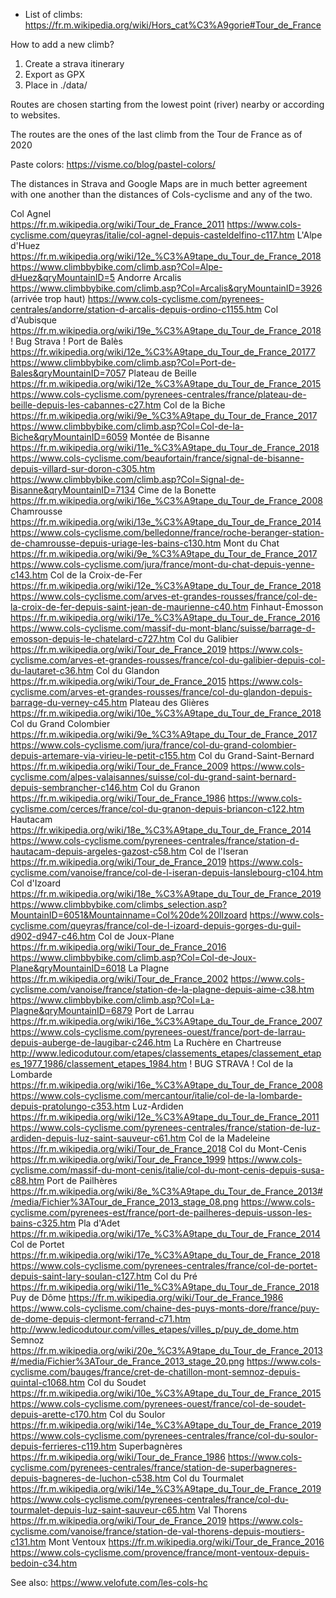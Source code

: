 - List of climbs: https://fr.m.wikipedia.org/wiki/Hors_cat%C3%A9gorie#Tour_de_France

How to add a new climb?
  1. Create a strava itinerary
  2. Export as GPX
  3. Place in ./data/ 

 
Routes are chosen starting from the lowest point (river) nearby or according to websites. 
 
The routes are the ones of the last climb from the Tour de France as of 2020

Paste colors: https://visme.co/blog/pastel-colors/

The distances in Strava and Google Maps are in much better agreement with one another than the distances of Cols-cyclisme and any of the two.

Col Agnel		
	https://fr.m.wikipedia.org/wiki/Tour_de_France_2011
	https://www.cols-cyclisme.com/queyras/italie/col-agnel-depuis-casteldelfino-c117.htm
L'Alpe d'Huez	
	https://fr.m.wikipedia.org/wiki/12e_%C3%A9tape_du_Tour_de_France_2018
	https://www.climbbybike.com/climb.asp?Col=Alpe-dHuez&qryMountainID=5
Andorre Arcalis
	https://www.climbbybike.com/climb.asp?Col=Arcalis&qryMountainID=3926 (arrivée trop haut)
	https://www.cols-cyclisme.com/pyrenees-centrales/andorre/station-d-arcalis-depuis-ordino-c1155.htm
Col d'Aubisque
	https://fr.m.wikipedia.org/wiki/19e_%C3%A9tape_du_Tour_de_France_2018
	! Bug Strava ! 
Port de Balès
	https://fr.wikipedia.org/wiki/12e_%C3%A9tape_du_Tour_de_France_20177
	https://www.climbbybike.com/climb.asp?Col=Port-de-Bales&qryMountainID=7057
Plateau de Beille
	https://fr.m.wikipedia.org/wiki/12e_%C3%A9tape_du_Tour_de_France_2015
	https://www.cols-cyclisme.com/pyrenees-centrales/france/plateau-de-beille-depuis-les-cabannes-c27.htm
Col de la Biche
	https://fr.m.wikipedia.org/wiki/9e_%C3%A9tape_du_Tour_de_France_2017
	https://www.climbbybike.com/climb.asp?Col=Col-de-la-Biche&qryMountainID=6059
Montée de Bisanne
	https://fr.m.wikipedia.org/wiki/11e_%C3%A9tape_du_Tour_de_France_2018
	https://www.cols-cyclisme.com/beaufortain/france/signal-de-bisanne-depuis-villard-sur-doron-c305.htm
	https://www.climbbybike.com/climb.asp?Col=Signal-de-Bisanne&qryMountainID=7134
Cime de la Bonette
	https://fr.m.wikipedia.org/wiki/16e_%C3%A9tape_du_Tour_de_France_2008
Chamrousse
	https://fr.m.wikipedia.org/wiki/13e_%C3%A9tape_du_Tour_de_France_2014
	https://www.cols-cyclisme.com/belledonne/france/roche-beranger-station-de-chamrousse-depuis-uriage-les-bains-c130.htm
Mont du Chat
	https://fr.m.wikipedia.org/wiki/9e_%C3%A9tape_du_Tour_de_France_2017
	https://www.cols-cyclisme.com/jura/france/mont-du-chat-depuis-yenne-c143.htm
Col de la Croix-de-Fer
	https://fr.m.wikipedia.org/wiki/12e_%C3%A9tape_du_Tour_de_France_2018
	https://www.cols-cyclisme.com/arves-et-grandes-rousses/france/col-de-la-croix-de-fer-depuis-saint-jean-de-maurienne-c40.htm
Finhaut-Émosson
	https://fr.m.wikipedia.org/wiki/17e_%C3%A9tape_du_Tour_de_France_2016
	https://www.cols-cyclisme.com/massif-du-mont-blanc/suisse/barrage-d-emosson-depuis-le-chatelard-c727.htm
Col du Galibier
	https://fr.m.wikipedia.org/wiki/Tour_de_France_2019
	https://www.cols-cyclisme.com/arves-et-grandes-rousses/france/col-du-galibier-depuis-col-du-lautaret-c36.htm
Col du Glandon
	https://fr.m.wikipedia.org/wiki/Tour_de_France_2015
	https://www.cols-cyclisme.com/arves-et-grandes-rousses/france/col-du-glandon-depuis-barrage-du-verney-c45.htm
Plateau des Glières
	https://fr.m.wikipedia.org/wiki/10e_%C3%A9tape_du_Tour_de_France_2018
Col du Grand Colombier
	https://fr.m.wikipedia.org/wiki/9e_%C3%A9tape_du_Tour_de_France_2017
	https://www.cols-cyclisme.com/jura/france/col-du-grand-colombier-depuis-artemare-via-virieu-le-petit-c155.htm
Col du Grand-Saint-Bernard
	https://fr.m.wikipedia.org/wiki/Tour_de_France_2009
	https://www.cols-cyclisme.com/alpes-valaisannes/suisse/col-du-grand-saint-bernard-depuis-sembrancher-c146.htm
Col du Granon
	https://fr.m.wikipedia.org/wiki/Tour_de_France_1986
	https://www.cols-cyclisme.com/cerces/france/col-du-granon-depuis-briancon-c122.htm
Hautacam
	https://fr.wikipedia.org/wiki/18e_%C3%A9tape_du_Tour_de_France_2014
	https://www.cols-cyclisme.com/pyrenees-centrales/france/station-d-hautacam-depuis-argeles-gazost-c58.htm
Col de l'Iseran
	https://fr.m.wikipedia.org/wiki/Tour_de_France_2019
	https://www.cols-cyclisme.com/vanoise/france/col-de-l-iseran-depuis-lanslebourg-c104.htm
Col d'Izoard
	https://fr.m.wikipedia.org/wiki/18e_%C3%A9tape_du_Tour_de_France_2019
	https://www.climbbybike.com/climbs_selection.asp?MountainID=6051&Mountainname=Col%20de%20lIzoard
	https://www.cols-cyclisme.com/queyras/france/col-de-l-izoard-depuis-gorges-du-guil-d902-d947-c46.htm
Col de Joux-Plane
	https://fr.m.wikipedia.org/wiki/Tour_de_France_2016
	https://www.climbbybike.com/climb.asp?Col=Col-de-Joux-Plane&qryMountainID=6018
La Plagne
	https://fr.m.wikipedia.org/wiki/Tour_de_France_2002
	https://www.cols-cyclisme.com/vanoise/france/station-de-la-plagne-depuis-aime-c38.htm
	https://www.climbbybike.com/climb.asp?Col=La-Plagne&qryMountainID=6879
Port de Larrau
	https://fr.m.wikipedia.org/wiki/16e_%C3%A9tape_du_Tour_de_France_2007
	https://www.cols-cyclisme.com/pyrenees-ouest/france/port-de-larrau-depuis-auberge-de-laugibar-c246.htm
La Ruchère en Chartreuse
	http://www.ledicodutour.com/etapes/classements_etapes/classement_etapes_1977_1986/classement_etapes_1984.htm
	! BUG STRAVA !
Col de la Lombarde
	https://fr.m.wikipedia.org/wiki/16e_%C3%A9tape_du_Tour_de_France_2008
	https://www.cols-cyclisme.com/mercantour/italie/col-de-la-lombarde-depuis-pratolungo-c353.htm
Luz-Ardiden
	https://fr.m.wikipedia.org/wiki/12e_%C3%A9tape_du_Tour_de_France_2011
	https://www.cols-cyclisme.com/pyrenees-centrales/france/station-de-luz-ardiden-depuis-luz-saint-sauveur-c61.htm
Col de la Madeleine
	https://fr.m.wikipedia.org/wiki/Tour_de_France_2018
Col du Mont-Cenis
	https://fr.m.wikipedia.org/wiki/Tour_de_France_1999
	https://www.cols-cyclisme.com/massif-du-mont-cenis/italie/col-du-mont-cenis-depuis-susa-c88.htm	
Port de Pailhères
	https://fr.m.wikipedia.org/wiki/8e_%C3%A9tape_du_Tour_de_France_2013#/media/Fichier%3ATour_de_France_2013_stage_08.png
	https://www.cols-cyclisme.com/pyrenees-est/france/port-de-pailheres-depuis-usson-les-bains-c325.htm
Pla d'Adet
	https://fr.m.wikipedia.org/wiki/17e_%C3%A9tape_du_Tour_de_France_2014
Col de Portet
	https://fr.m.wikipedia.org/wiki/17e_%C3%A9tape_du_Tour_de_France_2018
	https://www.cols-cyclisme.com/pyrenees-centrales/france/col-de-portet-depuis-saint-lary-soulan-c127.htm
Col du Pré
	https://fr.m.wikipedia.org/wiki/11e_%C3%A9tape_du_Tour_de_France_2018
Puy de Dôme
	https://fr.m.wikipedia.org/wiki/Tour_de_France_1986
	https://www.cols-cyclisme.com/chaine-des-puys-monts-dore/france/puy-de-dome-depuis-clermont-ferrand-c71.htm
	http://www.ledicodutour.com/villes_etapes/villes_p/puy_de_dome.htm
Semnoz
	https://fr.m.wikipedia.org/wiki/20e_%C3%A9tape_du_Tour_de_France_2013#/media/Fichier%3ATour_de_France_2013_stage_20.png
	https://www.cols-cyclisme.com/bauges/france/cret-de-chatillon-mont-semnoz-depuis-quintal-c1068.htm
Col du Soudet
	https://fr.m.wikipedia.org/wiki/10e_%C3%A9tape_du_Tour_de_France_2015
	https://www.cols-cyclisme.com/pyrenees-ouest/france/col-de-soudet-depuis-arette-c170.htm
Col du Soulor
	https://fr.m.wikipedia.org/wiki/14e_%C3%A9tape_du_Tour_de_France_2019
	https://www.cols-cyclisme.com/pyrenees-centrales/france/col-du-soulor-depuis-ferrieres-c119.htm
Superbagnères
	https://fr.m.wikipedia.org/wiki/Tour_de_France_1986
	https://www.cols-cyclisme.com/pyrenees-centrales/france/station-de-superbagneres-depuis-bagneres-de-luchon-c538.htm
Col du Tourmalet
	https://fr.m.wikipedia.org/wiki/14e_%C3%A9tape_du_Tour_de_France_2019
	https://www.cols-cyclisme.com/pyrenees-centrales/france/col-du-tourmalet-depuis-luz-saint-sauveur-c65.htm
Val Thorens
	https://fr.m.wikipedia.org/wiki/Tour_de_France_2019
	https://www.cols-cyclisme.com/vanoise/france/station-de-val-thorens-depuis-moutiers-c131.htm
Mont Ventoux
	https://fr.m.wikipedia.org/wiki/Tour_de_France_2016
	https://www.cols-cyclisme.com/provence/france/mont-ventoux-depuis-bedoin-c34.htm



See also: https://www.velofute.com/les-cols-hc	
